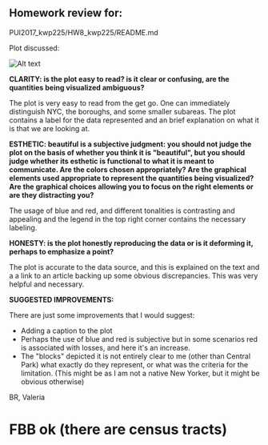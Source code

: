## Homework review for:
PUI2017_kwp225/HW8_kwp225/README.md

Plot discussed:

![Alt text](pop_change_map.png)

__CLARITY: is the plot easy to read? is it clear or confusing, are the quantities being visualized ambiguous?__


The plot is very easy to read from the get go. One can immediately distinguish NYC, the boroughs, and some smaller subareas. The plot contains a label for the data represented and an brief explanation on what it is that we are looking at.

__ESTHETIC: beautiful is a subjective judgment: you should not judge the plot on the basis of whether you think it is "beautiful", but you should judge whether its esthetic is functional to what it is meant to communicate. Are the colors chosen appropriately? Are the graphical elements used appropriate to represent the quantities being visualized? Are the graphical choices allowing you to focus on the right elements or are they distracting you?__

The usage of blue and red, and different tonalities is contrasting and appealing and the legend in the top right corner contains the necessary labeling.

__HONESTY: is the plot honestly reproducing the data or is it deforming it, perhaps to emphasize a point?__

The plot is accurate to the data source, and this is explained on the text and a a link to an article backing up some obvious discrepancies.  This was very helpful and necessary.


__SUGGESTED IMPROVEMENTS:__

There are just some improvements that I would suggest:

- Adding a caption to the plot
- Perhaps the use of blue and red is subjective but in some scenarios red is associated with losses, and here it's an increase.
- The "blocks" depicted it is not entirely clear to me (other than Central Park) what exactly do they represent, or what was the criteria for the limitation. (This might be as I am not a native New Yorker, but it might be obvious otherwise)

BR,
Valeria

# FBB ok (there are census tracts)
